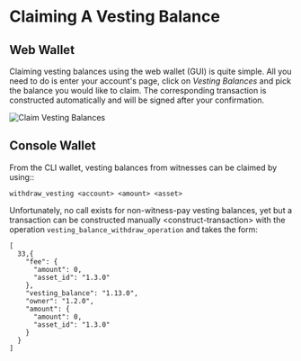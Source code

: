 Claiming A Vesting Balance
==========================

Web Wallet
----------

Claiming vesting balances using the web wallet (GUI) is quite simple.
All you need to do is enter your account's page, click on *Vesting
Balances* and pick the balance you would like to claim. The
corresponding transaction is constructed automatically and will be
signed after your confirmation.

![Claim Vesting Balances](vesting-claim.png)

Console Wallet
--------------

From the CLI wallet, vesting balances from witnesses can be claimed by
using::

    withdraw_vesting <account> <amount> <asset>

Unfortunately, no call exists for non-witness-pay vesting balances, yet
but a transaction can be constructed manually \<construct-transaction\>
with the operation `vesting_balance_withdraw_operation` and takes the
form:

``` {.sourceCode .js}
[
  33,{
    "fee": {
      "amount": 0,
      "asset_id": "1.3.0"
    },
    "vesting_balance": "1.13.0",
    "owner": "1.2.0",
    "amount": {
      "amount": 0,
      "asset_id": "1.3.0"
    }
  }
]
```
